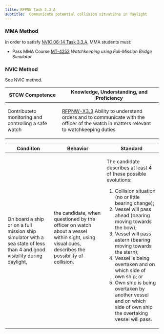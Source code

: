 ```yaml
---
title: RFPNW Task 3.3.A 
subtitle:  Communicate potential collision situations in daylight
---
```



### MMA Method

In order to satisfy  [NVIC 06-14  Task  3.3.A](/stcw23/assets/images/nvic-06-14.pdf), MMA students must:

* Pass MMA Course  [MT-4253](MT-4253) *Watchkeeping using Full-Mission Bridge Simulator*


### NVIC Method

<a onclick="togglevisibility('nvic_methods')" >See NVIC method.</a>

<div id='nvic_methods' class='hide'>

<table>
<thead>
<tr>
<th class='forty'> STCW Competence </th>
<th class='sixty'> Knowledge, Understanding, and Proficiency </th>
</tr>
</thead>




<tbody>
<tr><td markdown='1'>

Contributeto monitoring and controlling a safe watch

</td><td markdown='1'>

[RFPNW-X3.3](../../tables/24.html#RFPNW-X3.3) Ability to understand orders and to communicate with the officer of the watch in matters relevant to watchkeeping duties

</td></tr>


</tbody>
</table>


<table>
<thead>
<tr><th class='twenty'>  Condition </th><th class='twenty'> Behavior </th><th  class='sixty'>Standard </th></tr>
</thead>
<tbody >



<tr><td markdown='1'>

On board a ship or on a full mission ship simulator with a sea state of less than 4 and good visibility during daylight,

</td><td markdown='1'>

the candidate, when questioned by the officer on watch about a vessel within sight, using visual cues, describes the possibility of collision.

<br>

<div class="tooltip">
<span class="tooltiptext">
</span>
</div>


</td><td markdown='1'>

The candidate describes at least 4 of these possible evolutions:

1. Collision situation (no or little bearing change);
2. Vessel will pass ahead (bearing moving towards the bow);
3. Vessel will pass astern (bearing moving towards the stern);
4. Vessel is being overtaken and on which side of own ship; or 
5. Own ship is being overtaken by another vessel and on which side of own ship the overtaking vessel will pass.

</td></tr>
</tbody>
</table>
</div>
